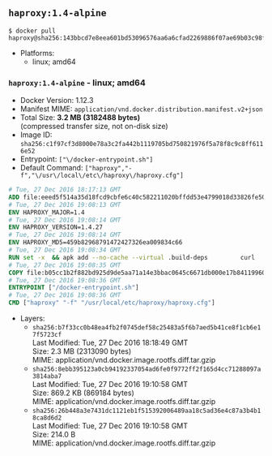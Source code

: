 ## `haproxy:1.4-alpine`

```console
$ docker pull haproxy@sha256:143bbcd7e8eea601bd53096576aa6a6cfad2269886f07ae69b03c98f97424472
```

-	Platforms:
	-	linux; amd64

### `haproxy:1.4-alpine` - linux; amd64

-	Docker Version: 1.12.3
-	Manifest MIME: `application/vnd.docker.distribution.manifest.v2+json`
-	Total Size: **3.2 MB (3182488 bytes)**  
	(compressed transfer size, not on-disk size)
-	Image ID: `sha256:c1f97cf3d8000e78a3c2fa442b1119705bd750821976f5a78f8c9c8ff6116e52`
-	Entrypoint: `["\/docker-entrypoint.sh"]`
-	Default Command: `["haproxy","-f","\/usr\/local\/etc\/haproxy\/haproxy.cfg"]`

```dockerfile
# Tue, 27 Dec 2016 18:17:13 GMT
ADD file:eeed5f514a35d18fcd9cbfe6c40c582211020bffdd53e4799018d33826fe5067 in / 
# Tue, 27 Dec 2016 19:08:13 GMT
ENV HAPROXY_MAJOR=1.4
# Tue, 27 Dec 2016 19:08:14 GMT
ENV HAPROXY_VERSION=1.4.27
# Tue, 27 Dec 2016 19:08:14 GMT
ENV HAPROXY_MD5=459b82968791472427326ea009834c66
# Tue, 27 Dec 2016 19:08:34 GMT
RUN set -x 	&& apk add --no-cache --virtual .build-deps 		curl 		gcc 		libc-dev 		linux-headers 		make 		openssl-dev 		pcre-dev 		zlib-dev 	&& curl -SL "http://www.haproxy.org/download/${HAPROXY_MAJOR}/src/haproxy-${HAPROXY_VERSION}.tar.gz" -o haproxy.tar.gz 	&& echo "${HAPROXY_MD5}  haproxy.tar.gz" | md5sum -c 	&& mkdir -p /usr/src 	&& tar -xzf haproxy.tar.gz -C /usr/src 	&& mv "/usr/src/haproxy-$HAPROXY_VERSION" /usr/src/haproxy 	&& rm haproxy.tar.gz 	&& make -C /usr/src/haproxy 		TARGET=linux2628 		USE_PCRE=1 PCREDIR= 		USE_OPENSSL=1 		USE_ZLIB=1 		all 		install-bin 	&& mkdir -p /usr/local/etc/haproxy 	&& cp -R /usr/src/haproxy/examples/errorfiles /usr/local/etc/haproxy/errors 	&& rm -rf /usr/src/haproxy 	&& runDeps="$( 		scanelf --needed --nobanner --recursive /usr/local 			| awk '{ gsub(/,/, "\nso:", $2); print "so:" $2 }' 			| sort -u 			| xargs -r apk info --installed 			| sort -u 	)" 	&& apk add --virtual .haproxy-rundeps $runDeps 	&& apk del .build-deps
# Tue, 27 Dec 2016 19:08:35 GMT
COPY file:b05cc1b2f882bd925d9de5aa71a14e3bbac0645c6671db000e17b84119960d72 in / 
# Tue, 27 Dec 2016 19:08:36 GMT
ENTRYPOINT ["/docker-entrypoint.sh"]
# Tue, 27 Dec 2016 19:08:36 GMT
CMD ["haproxy" "-f" "/usr/local/etc/haproxy/haproxy.cfg"]
```

-	Layers:
	-	`sha256:b7f33cc0b48ea4fb2f0745def58c25483a5f6b7aed5b41ce8f1cb6e17f5723cf`  
		Last Modified: Tue, 27 Dec 2016 18:18:49 GMT  
		Size: 2.3 MB (2313090 bytes)  
		MIME: application/vnd.docker.image.rootfs.diff.tar.gzip
	-	`sha256:8ebb395123a0cb94192337054ad6fe0f9772ff2f165d4cc71288097a3814aba7`  
		Last Modified: Tue, 27 Dec 2016 19:10:58 GMT  
		Size: 869.2 KB (869184 bytes)  
		MIME: application/vnd.docker.image.rootfs.diff.tar.gzip
	-	`sha256:26b448a3e7431dc1121eb1f515392006489aa18c5ad36e4c87a3b4b18ca8d6d2`  
		Last Modified: Tue, 27 Dec 2016 19:10:58 GMT  
		Size: 214.0 B  
		MIME: application/vnd.docker.image.rootfs.diff.tar.gzip

